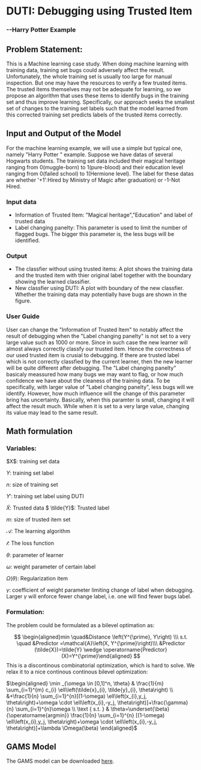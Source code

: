 <h1>
   DUTI: Debugging using Trusted Item
</h1>

<h3>
    --Harry Potter Example
</h3>



<h2>
    Problem Statement:
</h2>

<p>
    This is a Machine learning case study. When doing machine learning with training data, training set bugs could adversely affect the result. Unfortunately, the whole training set is usually too large for manual inspection. But one may have the resources to verify a few trusted items. The trusted items themselves may not be adequate for learning, so we propose an algorithm that uses these items to identify bugs in the training set and thus improve learning. Specifically, our approach seeks the smallest
set of changes to the training set labels such that the model
learned from this corrected training set predicts labels of the
trusted items correctly.
</p>



<h2>
    Input and Output of the Model
</h2>

For the machine learning example, we will use a simple but typical one, namely "Harry Potter " example.  Suppose we have datas of several Hogwarts students. The training set data included their magical heritage ranging from 0(muggle-born) to 1(pure-blood) and their education level ranging from 0(failed school) to 1(Hermione level).  The label for these datas are whether '+1':Hired by Ministry of Magic after graduation) or -1-Not Hired.

<h3>
    Input data
</h3>

<ul>
    <li>Information of Trusted Item: "Magical heritage","Education" and label of trusted data</li>
    <li>Label changing panelty: This parameter is used to limit the number of flagged bugs. The bigger this parameter is, the less bugs will be identified.</li>
</ul>

<h3>
    Output
</h3>

<ul>
    <li>The classfier without using trusted items:
    A plot shows the training data and the trusted item with thier original label together with the boundary showing the learned classifier.</li>
    <li>New classfier using DUTI: A plot with boundary of the new classfier. Whether the training data may potentially have bugs are shown in the figure.</li>
</ul>
<h3>
    User Guide
</h3>

User can change the "Information of Trusted Item" to notably affect the result of debugging when the "Label changing panelty" is not set to a very large value such as 1000 or more.  Since in such case the new learner will almost always correctly classfy our trusted item. Hence the correctness of our used trusted item is crusial to debugging. If there are trusted label which is not correctly classfied by the current learner, then the new learner will be quite different after debugging. The "Label changing panelty" basicaly meassured how many bugs we may want to flag, or how much confidence we have about the cleaness of the training data. To be specifically, with larger value of "Label changing panelty", less bugs will we identify. However, how much influence will the change of this parameter bring has uncertainty. Basically, when this paramter is small, changing it will affect the result much. While when it is set to a very large value, changing its value may lead to the same result.




<h2>
    Math formulation
</h2>

<h3>
    Variables:
</h3>
$X$: training set data

$Y$: training set label

$n$: size of training set

$Y'$: training set label using DUTI

$\tilde{X}$: Trusted data 
$ \tilde{Y}$: Trusted label

$m$: size of trusted item set

$\mathcal{A}$: The learning algorithm

$\mathcal{l}$: The loss function

$\theta$: parameter of learner

$\omega$: weight parameter of certain label

$\Omega(\theta)$: Regularization item

$\gamma$: coefficient of weight parameter limiting change of label when debugging. Larger $\gamma$ will enforce fewer change label, i.e.  one will find fewer bugs label.



<h3>
    Formulation:
</h3>


The problem could be formulated as a bilevel optimation as:

$$
\begin{aligned}min \quad&Distance \left(Y^{\prime}, Y\right) \\\ 
   s.t.  \quad   &Predictor =\mathcal{A}\left(X, Y^{\prime}\right)\\\ 
 &Predictor (\tilde{X})=\tilde{Y} \wedge \operatorname{Predictor}(X)=Y^{\prime}\end{aligned}
$$
This is a discontinous combinatorial optimization, which is hard to solve. We relax it to a nice continous continous bilevel optimization:

$\begin{aligned} \min _{\omega \in [0,1]^n, \theta} & \frac{1}{m} \sum_{i=1}^{m} c_{i} \ell\left(\tilde{x}_{i}, \tilde{y}_{i}, \theta\right) \\ &+\frac{1}{n} \sum_{i=1}^{n}[(1-\omega) \ell\left(x_{i},y_j, \theta\right)+\omega \cdot \ell\left(x_{i},-y_j, \theta\right)]+\frac{\gamma}{n} \sum_{i=1}^{n}\omega \\ \text { s.t. } & \theta=\underset{\beta}{\operatorname{argmin}} \frac{1}{n} \sum_{i=1}^{n}  [(1-\omega) \ell\left(x_{i},y_j, \theta\right)+\omega \cdot \ell\left(x_{i},-y_j, \theta\right)]+\lambda \Omega(\beta) \end{aligned}$



<h2>
    GAMS Model
</h2>
The GAMS model can be downloaded <a href="static_harrypotter_emp/HarryPotter_emp.gms" target="_blank">here</a>.







